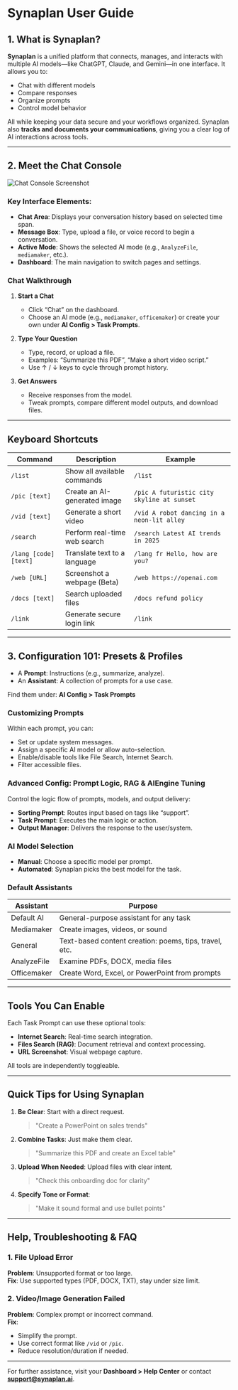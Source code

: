 # Synaplan User Guide

## 1. What is Synaplan?

**Synaplan** is a unified platform that connects, manages, and interacts with multiple AI models—like ChatGPT, Claude, and Gemini—in one interface. It allows you to:
- Chat with different models
- Compare responses
- Organize prompts
- Control model behavior

All while keeping your data secure and your workflows organized. Synaplan also **tracks and documents your communications**, giving you a clear log of AI interactions across tools.

---

## 2. Meet the Chat Console

![Chat Console Screenshot](#)

### Key Interface Elements:
- **Chat Area**: Displays your conversation history based on selected time span.
- **Message Box**: Type, upload a file, or voice record to begin a conversation.
- **Active Mode**: Shows the selected AI mode (e.g., `AnalyzeFile`, `mediamaker`, etc.).
- **Dashboard**: The main navigation to switch pages and settings.

### Chat Walkthrough

1. **Start a Chat**  
   - Click “Chat” on the dashboard.
   - Choose an AI mode (e.g., `mediamaker`, `officemaker`) or create your own under **AI Config > Task Prompts**.

2. **Type Your Question**  
   - Type, record, or upload a file.
   - Examples: “Summarize this PDF”, “Make a short video script.”  
   - Use ↑ / ↓ keys to cycle through prompt history.

3. **Get Answers**  
   - Receive responses from the model.
   - Tweak prompts, compare different model outputs, and download files.

---

## Keyboard Shortcuts

| Command      | Description                                 | Example |
|--------------|---------------------------------------------|---------|
| `/list`      | Show all available commands                 | `/list` |
| `/pic [text]`| Create an AI-generated image               | `/pic A futuristic city skyline at sunset` |
| `/vid [text]`| Generate a short video                     | `/vid A robot dancing in a neon-lit alley` |
| `/search`    | Perform real-time web search               | `/search Latest AI trends in 2025` |
| `/lang [code] [text]` | Translate text to a language     | `/lang fr Hello, how are you?` |
| `/web [URL]` | Screenshot a webpage (Beta)                | `/web https://openai.com` |
| `/docs [text]`| Search uploaded files                     | `/docs refund policy` |
| `/link`      | Generate secure login link                 | `/link` |

---

## 3. Configuration 101: Presets & Profiles

- A **Prompt**: Instructions (e.g., summarize, analyze).
- An **Assistant**: A collection of prompts for a use case.

Find them under: **AI Config > Task Prompts**

### Customizing Prompts

Within each prompt, you can:
- Set or update system messages.
- Assign a specific AI model or allow auto-selection.
- Enable/disable tools like File Search, Internet Search.
- Filter accessible files.

### Advanced Config: Prompt Logic, RAG & AIEngine Tuning

Control the logic flow of prompts, models, and output delivery:

- **Sorting Prompt**: Routes input based on tags like “support”.
- **Task Prompt**: Executes the main logic or action.
- **Output Manager**: Delivers the response to the user/system.

### AI Model Selection
- **Manual**: Choose a specific model per prompt.
- **Automated**: Synaplan picks the best model for the task.

### Default Assistants

| Assistant        | Purpose                                                       |
|------------------|---------------------------------------------------------------|
| Default AI       | General-purpose assistant for any task                        |
| Mediamaker       | Create images, videos, or sound                               |
| General          | Text-based content creation: poems, tips, travel, etc.        |
| AnalyzeFile      | Examine PDFs, DOCX, media files                               |
| Officemaker      | Create Word, Excel, or PowerPoint from prompts                |

---

## Tools You Can Enable

Each Task Prompt can use these optional tools:

- **Internet Search**: Real-time search integration.
- **Files Search (RAG)**: Document retrieval and context processing.
- **URL Screenshot**: Visual webpage capture.

All tools are independently toggleable.

---

## Quick Tips for Using Synaplan

1. **Be Clear**: Start with a direct request.
   > "Create a PowerPoint on sales trends"

2. **Combine Tasks**: Just make them clear.
   > "Summarize this PDF and create an Excel table"

3. **Upload When Needed**: Upload files with clear intent.
   > "Check this onboarding doc for clarity"

4. **Specify Tone or Format**:
   > "Make it sound formal and use bullet points"

---

## Help, Troubleshooting & FAQ

### 1. File Upload Error

**Problem**: Unsupported format or too large.  
**Fix**: Use supported types (PDF, DOCX, TXT), stay under size limit.

### 2. Video/Image Generation Failed

**Problem**: Complex prompt or incorrect command.  
**Fix**:
- Simplify the prompt.
- Use correct format like `/vid` or `/pic`.
- Reduce resolution/duration if needed.

---

For further assistance, visit your **Dashboard > Help Center** or contact **support@synaplan.ai**.